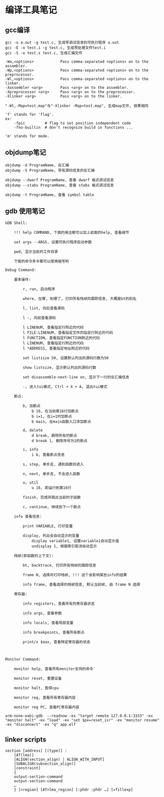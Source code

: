 # 编译工具笔记

## gcc编译

    gcc -o a.out -g test.c, 生成带调试信息的可执行程序 a.out
    gcc -E -o test.i -g test.c, 生成预处理文件test.i
    gcc -S -o test.s test.c, 生成汇编文件
    
    -Wa,<options>            Pass comma-separated <options> on to the assembler.
    -Wp,<options>            Pass comma-separated <options> on to the preprocessor.
    -Wl,<options>            Pass comma-separated <options> on to the linker.
    -Xassembler <arg>        Pass <arg> on to the assembler.
    -Xpreprocessor <arg>     Pass <arg> on to the preprocessor.
    -Xlinker <arg>           Pass <arg> on to the linker.

    "-Wl,-Map=test.map"与"-Xlinker -Map=test.map", 生成map文件, 效果相同
    
    'f' stands for 'flag'.
    ex:
        -fpic         # flag to set position independent code 
        -fno-builtin  # don't recognize build in functions ...
        
    'm' stands for mode.

## objdump笔记

    objdump -d ProgramName, 反汇编    
    objdump -S ProgramName, 带有源码信息的反汇编

    objdump --dwarf ProgramName, 查看 dwarf 格式调试信息
    objdump --stabs ProgramName, 查看 stabs 格式调试信息
    
    objdump -t ProgramName, 查看 symbol table

## gdb 使用笔记

    GDB Shell:

        !!! help COMMAND, 下面的用法都可以加上前面的help, 查看细节

        set args --ARGS, 设置可执行程序启动参数

        pwd, 显示当前的工作目录

        下面的命令多半都可以使用缩写哟

    Debug Command:

        基本操作:

            r, run, 启动程序

            where, 在哪, 到哪了, 打印所有栈帧的跟踪信息, 大概是bt的别名

            l, list, 向后查看源码

            l -, 向前查看源码

            l LINENUM, 查看指定行附近的代码
            l FILE:LINENUM, 查看指定文件的指定行附近的代码
            l FUNCTION, 查看指定FUNCTION附近的代码
            l LINENUM, 查看指定行附近的代码
            l *ADDRESS, 查看指定地址附近的代码

            set listsize 50, 设置默认列出的源码行数为50

            show listsize, 显示默认列出的源码行数

            set disassemble-next-line on, 显示下一行的反汇编信息

            -, 进入tui模式, Ctrl + X + A, 退出tui模式

        断点:

            b, 加断点
                b 16, 在当前第16行加断点
                b i=1, 在i=1时加断点
                b main, 在main函数入口添加断点

            d, delete
                d break, 删除所有的断点
                d break 1, 删除序号为1的断点

            i, info
                i b, 查看断点信息

            s, step, 单步走, 遇到函数则进入

            n, next, 单步走, 不会进入函数

            u, util
                u 16, 即运行到第16行

            finish, 完成并跳出当前的子函数

            c, continue, 继续到下一个断点

        info 查看信息:

            print VARIABLE, 打印变量

            display, 列出会自动显示的变量
                display variable1, 设置variable1自动显示值
                undisplay 1, 根据索引取消自动显示

        栈帧(即函数的上下文):

            bt, backtrace, 打印所有栈帧的跟踪信息

            frame N, 选择并打印栈帧, !!! 这个会影响某些info的结果

            info frame, 查看选择的栈帧信息, 默认当前帧, 由 frame N 选择

        寄存器:

            info registers, 查看所有的寄存器状态

            info args, 查看参数

            info locals, 查看局部变量

            info breakpoints, 查看所有断点

            print/x $eax, 查看特定寄存器的状态



    Monitor Command:

        monitor help, 查看所有monitor支持的命令

        monitor reset, 重置设备

        monitor halt, 暂停cpu

        monitor reg, 查看所有寄存器内容

        monitor reg PC, 查看PC寄存器内容
        
    arm-none-eabi-gdb  --readnow -ex "target remote 127.0.0.1:3333" -ex "monitor halt" -ex "load" -ex "set $px=reset_isr" -ex "monitor resume" -ex "disconnect" -ex "q" app.elf
    
    
## linker scripts

    section [address] [(type)] :
        [AT(lma)]
        [ALIGN(section_align) | ALIGN_WITH_INPUT]
        [SUBALIGN(subsection_align)]
        [constraint]
        {
        output-section-command
        output-section-command
        …
        } [>region] [AT>lma_region] [:phdr :phdr …] [=fillexp]

